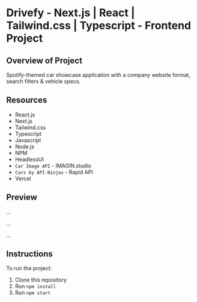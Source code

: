 # Drivefy - Next.js | React | Tailwind.css | Typescript - Frontend Project

## Overview of Project
Spotify-themed car showcase application with a company website format, search filters & vehicle specs. 


## Resources
  - React.js
  - Next.js
  - Tailwind.css
  - Typescript
  - Javascript
  - Node.js
  - NPM
  - HeadlessUI
  - `Car Image API` - IMAGIN.studio
  - `Cars by API-Ninjas` - Rapid API
  - Vercel

## Preview
...

...

...


## Instructions
To run the project:

1. Clone this repository
2. Run `npm install`
3. Run `npm start`
